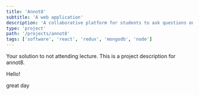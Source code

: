 ```yaml
---
title: 'Annot8'
subtitle: 'A web application'
description: 'A collaborative platform for students to ask questions on webcasted YouTube lectures.'
type: 'project' 
path: '/projects/annot8'
tags: ['software', 'react', 'redux', 'mongodb', 'node']
---
```


Your solution to not attending lecture. This is a project description for annot8.

Hello!

great day

